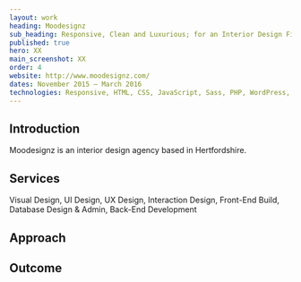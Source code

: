 ```yaml
---
layout: work
heading: Moodesignz
sub_heading: Responsive, Clean and Luxurious; for an Interior Design Firm
published: true
hero: XX
main_screenshot: XX
order: 4
website: http://www.moodesignz.com/
dates: November 2015 – March 2016
technologies: Responsive, HTML, CSS, JavaScript, Sass, PHP, WordPress, jQuery
---
```


## Introduction
Moodesignz is an interior design agency based in Hertfordshire.

## Services
Visual Design, UI Design, UX Design, Interaction Design, Front-End Build, Database Design & Admin, Back-End Development

## Approach

## Outcome
